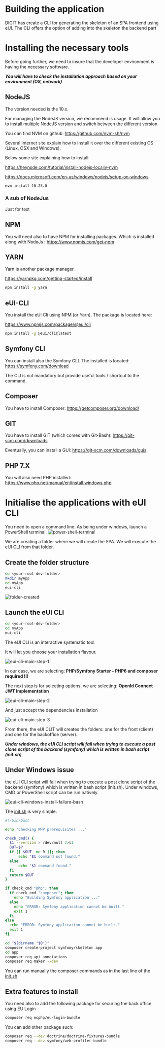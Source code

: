 Building the application
==========================

DIGIT has create a CLI for generating the skeleton of an SPA frontend using eUI. The CLI offers the option of adding into the skeleton the backend part

# Installing the necessary tools

Before going further, we need to insure that the developer environment is having the necessary software.

***You will have to check the installation approach based on your environment (OS, network)***

## NodeJS

The version needed is the 10.x.

For managing the NodeJS version, we recommend is usage. If will allow you to install multiple NodeJS version and switch between the different version.

You can find NVM on github: <https://github.com/nvm-sh/nvm>

Several internet site explain how to install it over the different existing OS (Linux, OSX and Windows).

Below some site explaining how to install:

<https://heynode.com/tutorial/install-nodejs-locally-nvm>

<https://docs.microsoft.com/en-us/windows/nodejs/setup-on-windows>

```bash
nvm install 10.23.0
```

### A sub of NodeJus

Just for test

## NPM

You will need also to have NPM for installing packages. Which is installed along with NodeJs : <https://www.npmjs.com/get-npm>

## YARN

Yarn is another package manager.

<https://yarnpkg.com/getting-started/install>

```bash
npm install -g yarn
```

## eUI-CLI

You install the eUI Cli using NPM (or Yarn). The package is located here:

<https://www.npmjs.com/package/@eui/cli>

```bash
npm install -g @eui/cli@latest
```

## Symfony CLI

You can install also the Symfony CLI. The installed is located: <https://symfony.com/download>

The CLI is not mandatory but provide useful tools / shortcut to the command.

## Composer

You have to install Composer: <https://getcomposer.org/download/>

## GIT

You have to install GIT (which comes with Git-Bash): <https://git-scm.com/downloads>

Eventually, you can install a GUI: <https://git-scm.com/downloads/guis>

## PHP 7.X

You will also need PHP installed: <https://www.php.net/manual/en/install.windows.php>

# Initialise the applications with eUI CLI

You need to open a command line. As being under windows, launch a PowerShell terminal.
![power-shell-terminal](images/doc-window-powershell.png)

We are creating a folder where we will create the SPA. We will execute the eUI CLI from that folder.

## Create the folder structure

```bash
cd <your-root-dev-folder>
mkdir myApp
cd myApp
eui-cli
```

![folder-created](images/doc-window-powershell-folder-created.png)

## Launch the eUI CLI

```bash
cd <your-root-dev-folder>
cd myApp
eui-cli
```

The eUI CLI is an interactive systematic tool.

It will let you choose your installation flavour.

![eui-cli-main-step-1](images/eui-cli-main-step-1.png)

In our case, we are selecting: **PHP/Symfony Starter - PHP6 and composer required !!!**

The next step is for selecting options, we are selecting: **OpenId Connect JWT implementation**

![eui-cli-main-step-2](images/eui-cli-main-step-2.png)

And just accept the dependencies installation

![eui-cli-main-step-3](images/eui-cli-main-step-3.png)

From there, the eUI CLIT will creates the folders: one for the front (client) and one for the backoffice (server).

***Under windows, the eUI CLI script will fail when trying to execute a post clone script of the backend (symfony) which is written in bash script (init.sh)***

## Under Windows issue

the eUI CLI script will fail when trying to execute a post clone script of the backend (symfony) which is written in bash script (init.sh). Under windows, CMD or PowerShell script can be run natively.

![eui-cli-windows-install-failure-bash](images/eui-cli-install-window-failure.png)

The [init.sh](https://github.com/MaquestiauxTraining/spa-0-100-eui/blob/main/server/init.sh) is very simple.

```bash
#!/bin/bash

echo 'Checking PHP prerequisites ...'

check_cmd() {
  $1 --version > /dev/null 2>&1
  OUT=$?
  if [[ $OUT -ne 0 ]]; then
      echo "$1 command not found."
  else
      echo "$1 command found."
  fi
  return $OUT
}

if check_cmd "php"; then
  if check_cmd "composer"; then
    echo "Building Symfony application ..."
  else
    echo "ERROR: Symfony application cannot be built."
    exit 1
  fi
else
  echo "ERROR: Symfony application cannot be built."
  exit 1
fi

cd "$(dirname "$0")"
composer create-project symfony/skeleton app
cd app
composer req api annotations
composer req maker --dev
```

You can run manually the composer commands as in the last line of the [init.sh](https://github.com/MaquestiauxTraining/spa-0-100-eui/blob/main/server/init.sh)

## Extra features to install

You need also to add the following package for securing the back office using EU Login

```bash
composer req ecphp/eu-login-bundle
```

You  can add other package such:

```bash
composer req --dev doctrine/doctrine-fixtures-bundle
composer req --dev symfony/web-profiler-bundle
```
